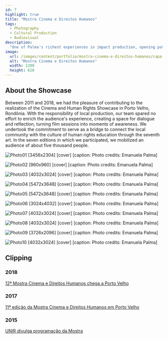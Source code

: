 ```yaml
---
id: 7
highlight: true
title: "Mostra Cinema e Direitos Humanos"
tags:
  - Photography
  - Cultural Production
  - Audiovisual
description:
  "One of Palma's richest experiences in impact production, opening paths to audience development and reflection on Human Rights through the Seventh Art."
image:
  url: /images/content/portfolio/mostra-cinema-e-direitos-humanos/capa.jpg
  alt: "Mostra Cinema e Direitos Humanos"
  width: 1200
  height: 628
---
```

<Titulo/>

<Tags />

<RedesSociais />

<IconeCompartilhar />

<ImagemPrincipal />

## About the Showcase

Between 2011 and 2018, we had the pleasure of contributing to the realization of the Cinema and Human Rights Showcase in Porto Velho, Rondônia. With the responsibility of local production, our team spared no effort to enrich the audience's experience, creating a space for dialogue and reflection, turning film sessions into moments of awareness. We undertook the commitment to serve as a bridge to connect the local community with the culture of human rights education through the seventh art. In the seven editions in which we participated, we mobilized an audience of about five thousand people.

<Galeria>

  ![Photo01 [3456x2304] [cover] [caption: Photo credits: Emanuela Palma]](/images/content/portfolio/mostra-cinema-e-direitos-humanos/foto-01.jpg)

  ![Photo02 [960x960] [cover] [caption: Photo credits: Emanuela Palma]](/images/content/portfolio/mostra-cinema-e-direitos-humanos/foto-02.jpg)

  ![Photo03 [4032x3024] [cover] [caption: Photo credits: Emanuela Palma]](/images/content/portfolio/mostra-cinema-e-direitos-humanos/foto-03.jpg)

  ![Photo04 [5472x3648] [cover] [caption: Photo credits: Emanuela Palma]](/images/content/portfolio/mostra-cinema-e-direitos-humanos/foto-04.jpg)

  ![Photo05 [5472x3648] [cover] [caption: Photo credits: Emanuela Palma]](/images/content/portfolio/mostra-cinema-e-direitos-humanos/foto-05.jpg)

  ![Photo06 [3024x4032] [cover] [caption: Photo credits: Emanuela Palma]](/images/content/portfolio/mostra-cinema-e-direitos-humanos/foto-06.jpg)

  ![Photo07 [4032x3024] [cover] [caption: Photo credits: Emanuela Palma]](/images/content/portfolio/mostra-cinema-e-direitos-humanos/foto-07.jpg)

  ![Photo08 [4032x3024] [cover] [caption: Photo credits: Emanuela Palma]](/images/content/portfolio/mostra-cinema-e-direitos-humanos/foto-08.jpg)

  ![Photo09 [3726x2096] [cover] [caption: Photo credits: Emanuela Palma]](/images/content/portfolio/mostra-cinema-e-direitos-humanos/foto-09.jpg)

  ![Photo10 [4032x3024] [cover] [caption: Photo credits: Emanuela Palma]](/images/content/portfolio/mostra-cinema-e-direitos-humanos/foto-10.jpg)

</Galeria>

## Clipping

### 2018

[12ª Mostra Cinema e Direitos Humanos chega a Porto Velho](https://g1.globo.com/ro/rondonia/noticia/2018/12/03/porto-velho-recebe-12a-edicao-da-mostra-de-cinema-e-direitos-humanos.ghtml)

### 2017

[11ª edição da Mostra Cinema e Direitos Humanos em Porto Velho](https://tudorondonia.com/noticias/porto-velho-sedia-a-11-edicao-da-mostra-de-cinema-e-direitos-humanos-de-16-a-20,1422.shtml)

### 2015

[UNIR divulga programação da Mostra](https://www.unir.br/noticia/exibir/3399)

<BotaoCompartilhar />

<Espaco altura="40px" />
